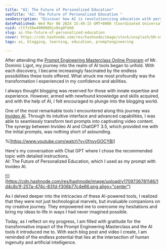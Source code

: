 ```yaml
---
title: "AI: The Future of Personalized Education"
seoTitle: "AI: The Future of Personalized Education "
seoDescription: "Discover how AI is revolutionizing education with personalized learning experiences. Explore the future of tailored education and its impact on student enga"
datePublished: Wed Mar 06 2024 15:49:15 GMT+0000 (Coordinated Universal Time)
cuid: cltfz56w4000609jx0sg8feb0
slug: ai-the-future-of-personalized-education
cover: https://cdn.hashnode.com/res/hashnode/image/stock/unsplash/UH-xs-FizTk/upload/c072b22090ad17b5a7184a476a2cacdf.jpeg
tags: ai, blogging, learning, education, promptengineering

---
```


After attending the [Prompt Engineering Masterclass Online Program](https://docligot.com/webinars/refer/?r=kate) of Mr. Dominic Ligot, my journey into the realm of AI tools began to unfold. With each discovery, I became increasingly fascinated by the endless possibilities these tools offered. What struck me most profoundly was the transformation I experienced in my confidence and abilities.

I always thought blogging was reserved for those with innate expertise and experience. However, armed with newfound knowledge and skills acquired, and with the help of AI, I felt encouraged to plunge into the blogging world.

One of the most remarkable tools I encountered along this journey was [Invideo AI](https://invideo.io/i/gkate78-ws). Through its intuitive interface and advanced capabilities, I was able to seamlessly transform text prompts into captivating video content. The synergy between Invideo AI and ChatGPT 3.5, which provided me with the initial prompts, was nothing short of astounding.  

%[https://www.youtube.com/watch?v=0fnvyGOCYBI] 

Here's my conversation with Chat GPT where I chose the recommended topic with detailed instructions,  
AI: The Future of Personalized Education, which I used as my prompt with Invideo AI.

[![](https://cdn.hashnode.com/res/hashnode/image/upload/v1709736781146/1d4c8c1f-257a-474c-831d-f306b77c4e66.png align="center")](https://chat.openai.com/share/7a5ce5a3-e99f-4c78-b211-4210ec75cbb4)

As I delved deeper into the intricacies of these AI-powered tools, I realized that they were not just technological marvels, but invaluable companions on my creative journey. They empowered me to overcome my hesitations and bring my ideas to life in ways I had never imagined possible.

Today, as I reflect on my progress, I am filled with gratitude for the transformative impact of the Prompt Engineering Masterclass and the AI tools it introduced me to. With each blog post and video I create, I am reminded of the endless potential that lies at the intersection of human ingenuity and artificial intelligence.